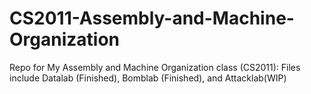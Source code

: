 # CS2011-Assembly-and-Machine-Organization
Repo for My Assembly and Machine Organization class (CS2011): Files include Datalab (Finished), Bomblab (Finished), and Attacklab(WIP)
